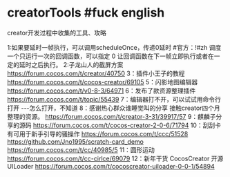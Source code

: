 # creatorTools #fuck english
creator开发过程中收集的工具、攻略

1:如果要延时一帧执行，可以调用scheduleOnce，传递0延时
#官方：!#zh 调度一个只运行一次的回调函数，可以指定 0 让回调函数在下一帧立即执行或者在一定的延时之后执行。
2:子龙山人的截屏方案 https://forum.cocos.com/t/creator/40750
3：插件小王子的教程 https://forum.cocos.com/t/cocos-creator/69105
5：闪影地图编辑器 https://forum.cocos.com/t/v0-8-3/64971
6：发布了款资源整理插件 https://forum.cocos.com/t/topic/55439
7：编辑器打不开，可以试试用命令行打开  ---怎么打开，不知道
8：感谢热心群众谁睡觉叫的分享 接触creator四个月整理的资源。 https://forum.cocos.com/t/creator-3-31/39917/57
9：麒麟子分享的源码 https://forum.cocos.com/t/cocos-creator-2-0-6/71794
10：刮刮卡 有可用于新手引导的骚操作 https://forum.cocos.com/t/ccc/51528   https://github.com/Jno1995/scratch-card_demo https://forum.cocos.com/t/cc/40985/5
11：圆形运动 https://forum.cocos.com/t/cc-cirlce/69079
12：新年干货 CocosCreator 开源 UILoader https://forum.cocos.com/t/cocoscreator-uiloader-0-0-1/54894
